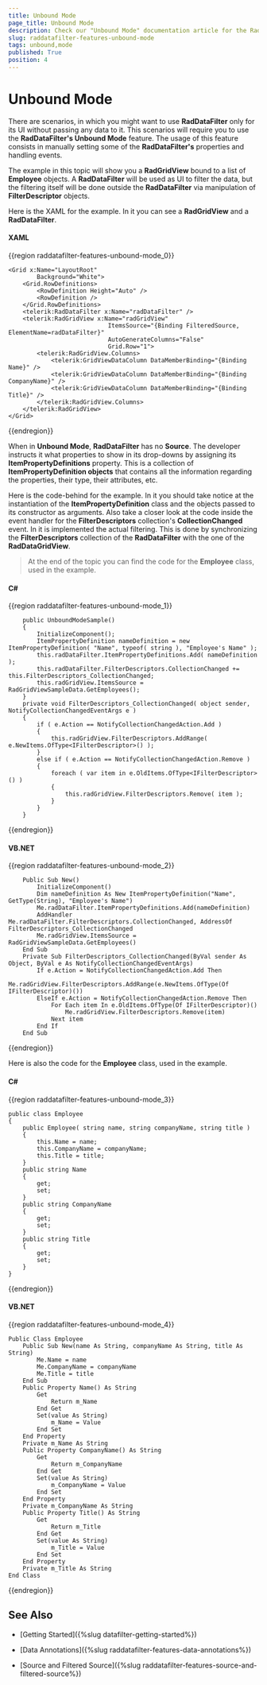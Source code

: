 ```yaml
---
title: Unbound Mode
page_title: Unbound Mode
description: Check our "Unbound Mode" documentation article for the RadDataFilter WPF control.
slug: raddatafilter-features-unbound-mode
tags: unbound,mode
published: True
position: 4
---
```


# Unbound Mode

There are scenarios, in which you might want to use __RadDataFilter__ only for its UI without passing any data to it. This scenarios will require you to use the __RadDataFilter's Unbound Mode__ feature. The usage of this feature consists in manually setting some of the __RadDataFilter's__ properties and handling events.

The example in this topic will show you a __RadGridView__ bound to a list of __Employee__ objects. A __RadDataFilter__ will be used as UI to filter the data, but the filtering itself will be done outside the __RadDataFilter__ via manipulation of __FilterDescriptor__ objects.

Here is the XAML for the example. In it you can see a __RadGridView__ and a __RadDataFilter__.

#### __XAML__

{{region raddatafilter-features-unbound-mode_0}}

	<Grid x:Name="LayoutRoot"
	        Background="White">
	    <Grid.RowDefinitions>
	        <RowDefinition Height="Auto" />
	        <RowDefinition />
	    </Grid.RowDefinitions>
	    <telerik:RadDataFilter x:Name="radDataFilter" />
	    <telerik:RadGridView x:Name="radGridView"
	                            ItemsSource="{Binding FilteredSource, ElementName=radDataFilter}"
	                            AutoGenerateColumns="False"
	                            Grid.Row="1">
	        <telerik:RadGridView.Columns>
	            <telerik:GridViewDataColumn DataMemberBinding="{Binding Name}" />
	            <telerik:GridViewDataColumn DataMemberBinding="{Binding CompanyName}" />
	            <telerik:GridViewDataColumn DataMemberBinding="{Binding Title}" />
	        </telerik:RadGridView.Columns>
	    </telerik:RadGridView>
	</Grid>
{{endregion}}


When in __Unbound Mode__, __RadDataFilter__ has no __Source__. The developer instructs it what properties to show in its drop-downs by assigning its __ItemPropertyDefinitions__ property. This is a collection of __ItemPropertyDefinition objects__ that contains all the information regarding the properties, their type, their attributes, etc. 

Here is the code-behind for the example. In it you should take notice at the instantiation of the __ItemPropertyDefinition__ class and the objects passed to its constructor as arguments. Also take a closer look at the code inside the event handler for the __FilterDescriptors__ collection's __CollectionChanged__ event. In it is implemented the actual filtering. This is done by synchronizing the __FilterDescriptors__ collection of the __RadDataFilter__ with the one of the __RadDataGridView__.

>At the end of the topic you can find the code for the __Employee__ class, used in the example.

#### __C#__

{{region raddatafilter-features-unbound-mode_1}}

	    public UnboundModeSample()
	    {
	        InitializeComponent();
	        ItemPropertyDefinition nameDefinition = new ItemPropertyDefinition( "Name", typeof( string ), "Employee's Name" );
	        this.radDataFilter.ItemPropertyDefinitions.Add( nameDefinition );
	        this.radDataFilter.FilterDescriptors.CollectionChanged += this.FilterDescriptors_CollectionChanged;
	        this.radGridView.ItemsSource = RadGridViewSampleData.GetEmployees();
	    }
	    private void FilterDescriptors_CollectionChanged( object sender, NotifyCollectionChangedEventArgs e )
	    {
	        if ( e.Action == NotifyCollectionChangedAction.Add )
	        {
	            this.radGridView.FilterDescriptors.AddRange( e.NewItems.OfType<IFilterDescriptor>() );
	        }
	        else if ( e.Action == NotifyCollectionChangedAction.Remove )
	        {
	            foreach ( var item in e.OldItems.OfType<IFilterDescriptor>() )
	            {
	                this.radGridView.FilterDescriptors.Remove( item );
	            }
	        }
	    }
{{endregion}}



#### __VB.NET__

{{region raddatafilter-features-unbound-mode_2}}

	    Public Sub New()
	        InitializeComponent()
	        Dim nameDefinition As New ItemPropertyDefinition("Name", GetType(String), "Employee's Name")
	        Me.radDataFilter.ItemPropertyDefinitions.Add(nameDefinition)
	        AddHandler Me.radDataFilter.FilterDescriptors.CollectionChanged, AddressOf FilterDescriptors_CollectionChanged
	        Me.radGridView.ItemsSource = RadGridViewSampleData.GetEmployees()
	    End Sub
	    Private Sub FilterDescriptors_CollectionChanged(ByVal sender As Object, ByVal e As NotifyCollectionChangedEventArgs)
	        If e.Action = NotifyCollectionChangedAction.Add Then
	            Me.radGridView.FilterDescriptors.AddRange(e.NewItems.OfType(Of IFilterDescriptor)())
	        ElseIf e.Action = NotifyCollectionChangedAction.Remove Then
	            For Each item In e.OldItems.OfType(Of IFilterDescriptor)()
	                Me.radGridView.FilterDescriptors.Remove(item)
	            Next item
	        End If
	    End Sub
{{endregion}}



Here is also the code for the __Employee__ class, used in the example.

#### __C#__

{{region raddatafilter-features-unbound-mode_3}}

	public class Employee
	{
	    public Employee( string name, string companyName, string title )
	    {
	        this.Name = name;
	        this.CompanyName = companyName;
	        this.Title = title;
	    }
	    public string Name
	    {
	        get;
	        set;
	    }
	    public string CompanyName
	    {
	        get;
	        set;
	    }
	    public string Title
	    {
	        get;
	        set;
	    }
	}
{{endregion}}



#### __VB.NET__

{{region raddatafilter-features-unbound-mode_4}}

	Public Class Employee
	    Public Sub New(name As String, companyName As String, title As String)
	        Me.Name = name
	        Me.CompanyName = companyName
	        Me.Title = title
	    End Sub
	    Public Property Name() As String
	        Get
	            Return m_Name
	        End Get
	        Set(value As String)
	            m_Name = Value
	        End Set
	    End Property
	    Private m_Name As String
	    Public Property CompanyName() As String
	        Get
	            Return m_CompanyName
	        End Get
	        Set(value As String)
	            m_CompanyName = Value
	        End Set
	    End Property
	    Private m_CompanyName As String
	    Public Property Title() As String
	        Get
	            Return m_Title
	        End Get
	        Set(value As String)
	            m_Title = Value
	        End Set
	    End Property
	    Private m_Title As String
	End Class
{{endregion}}



## See Also

 * [Getting Started]({%slug datafilter-getting-started%})

 * [Data Annotations]({%slug raddatafilter-features-data-annotations%})

 * [Source and Filtered Source]({%slug raddatafilter-features-source-and-filtered-source%})
